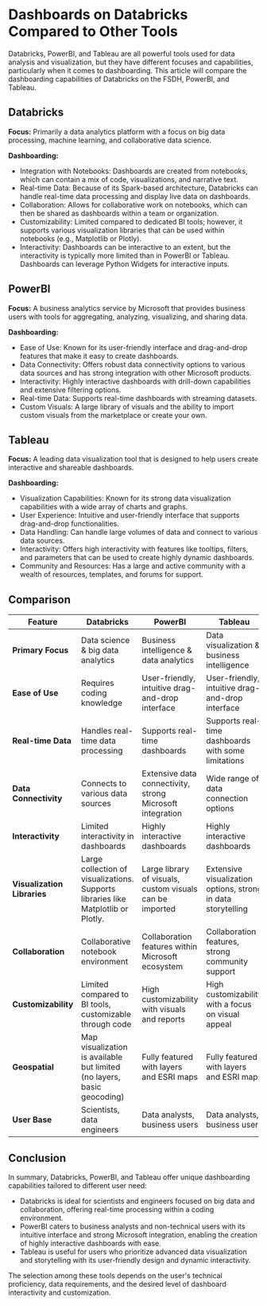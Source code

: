 # Dashboards on Databricks Compared to Other Tools

Databricks, PowerBI, and Tableau are all powerful tools used for data analysis and visualization, but they have different focuses and capabilities, particularly when it comes to dashboarding. This article will compare the dashboarding capabilities of Databricks on the FSDH, PowerBI, and Tableau.

## Databricks

**Focus:** Primarily a data analytics platform with a focus on big data processing, machine learning, and collaborative data science.

**Dashboarding:**

* Integration with Notebooks: Dashboards are created from notebooks, which can contain a mix of code, visualizations, and narrative text.
* Real-time Data: Because of its Spark-based architecture, Databricks can handle real-time data processing and display live data on dashboards.
* Collaboration: Allows for collaborative work on notebooks, which can then be shared as dashboards within a team or organization.
* Customizability: Limited compared to dedicated BI tools; however, it supports various visualization libraries that can be used within notebooks (e.g., Matplotlib or Plotly).
* Interactivity: Dashboards can be interactive to an extent, but the interactivity is typically more limited than in PowerBI or Tableau. Dashboards can leverage Python Widgets for interactive inputs.

## PowerBI

**Focus:** A business analytics service by Microsoft that provides business users with tools for aggregating, analyzing, visualizing, and sharing data.

**Dashboarding:**

* Ease of Use: Known for its user-friendly interface and drag-and-drop features that make it easy to create dashboards.
* Data Connectivity: Offers robust data connectivity options to various data sources and has strong integration with other Microsoft products.
* Interactivity: Highly interactive dashboards with drill-down capabilities and extensive filtering options.
* Real-time Data: Supports real-time dashboards with streaming datasets.
* Custom Visuals: A large library of visuals and the ability to import custom visuals from the marketplace or create your own.

## Tableau

**Focus:** A leading data visualization tool that is designed to help users create interactive and shareable dashboards.

**Dashboarding:**

* Visualization Capabilities: Known for its strong data visualization capabilities with a wide array of charts and graphs.
* User Experience: Intuitive and user-friendly interface that supports drag-and-drop functionalities.
* Data Handling: Can handle large volumes of data and connect to various data sources.
* Interactivity: Offers high interactivity with features like tooltips, filters, and parameters that can be used to create highly dynamic dashboards.
* Community and Resources: Has a large and active community with a wealth of resources, templates, and forums for support.

## Comparison

| **Feature**                 | **Databricks**                                                                    | **PowerBI**                                               | **Tableau**                                                  |
| --------------------------- | --------------------------------------------------------------------------------- | --------------------------------------------------------- | ------------------------------------------------------------ |
| **Primary Focus**           | Data science & big data analytics                                                 | Business intelligence & data analytics                    | Data visualization & business intelligence                   |
| **Ease of Use**             | Requires coding knowledge                                                         | User-friendly, intuitive drag-and-drop interface          | User-friendly, intuitive drag-and-drop interface             |
| **Real-time Data**          | Handles real-time data processing                                                 | Supports real-time dashboards                             | Supports real-time dashboards with some limitations          |
| **Data Connectivity**       | Connects to various data sources                                                  | Extensive data connectivity, strong Microsoft integration | Wide range of data connection options                        |
| **Interactivity**           | Limited interactivity in dashboards                                               | Highly interactive dashboards                             | Highly interactive dashboards                                |
| **Visualization Libraries** | Large collection of visualizations. Supports libraries like Matplotlib or Plotly. | Large library of visuals, custom visuals can be imported  | Extensive visualization options, strong in data storytelling |
| **Collaboration**           | Collaborative notebook environment                                                | Collaboration features within Microsoft ecosystem         | Collaboration features, strong community support             |
| **Customizability**         | Limited compared to BI tools, customizable through code                           | High customizability with visuals and reports             | High customizability with a focus on visual appeal           |
| **Geospatial**              | Map visualization is available but limited (no layers, basic geocoding)           | Fully featured with layers and ESRI maps                  | Fully featured with layers and ESRI maps                     |
| **User Base**               | Scientists, data engineers                                                        | Data analysts, business users                             | Data analysts, business users                                |

## Conclusion

In summary, Databricks, PowerBI, and Tableau offer unique dashboarding capabilities tailored to different user need: 

* Databricks is ideal for scientists and engineers focused on big data and collaboration, offering real-time processing within a coding environment. 
* PowerBI caters to business analysts and non-technical users with its intuitive interface and strong Microsoft integration, enabling the creation of highly interactive dashboards with ease. 
* Tableau is useful for users who prioritize advanced data visualization and storytelling with its user-friendly design and dynamic interactivity. 

The selection among these tools depends on the user's technical proficiency, data requirements, and the desired level of dashboard interactivity and customization.